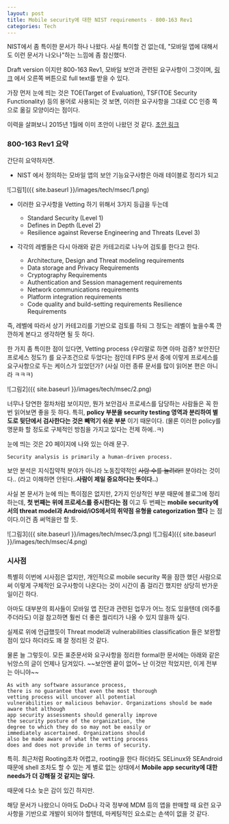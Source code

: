 ```yaml
---
layout: post
title: Mobile security에 대한 NIST requirements - 800-163 Rev1
categories: Tech
---
```


NIST에서 좀 특이한 문서가 하나 나왔다. 사실 특이할 건 없는데, "모바일 앱에 대해서도 이런 문서가 나오나"하는 느낌에 좀 참신했다.

Draft version 이지만 800-163 Rev1, 모바일 보안과 관련된 요구사항이 그것이며, [링크](https://csrc.nist.gov/publications/detail/sp/800-163/rev-1/draft) 에서 오른쪽 버튼으로 full text를 받을 수 있다.

가장 먼저 눈에 띄는 것은 TOE(Target of Evaluation), TSF(TOE Security Functionality) 등의 용어로 사용되는 것 보면, 이러한 요구사항을 그대로 CC 인증 쪽으로 옮길 모양이라는 점이다.

이력을 살펴보니 2015년 1월에 이미 초안이 나왔던 것 같다. [초안 링크](https://www.nist.gov/publications/vetting-security-mobile-applications)


### 800-163 Rev1 요약

간단히 요약하자면.
 * NIST 에서 정의하는 모바일 앱의 보안 기능요구사항은 아래 테이블로 정리가 되고

![그림1]({{ site.baseurl }}/images/tech/msec/1.png)

 * 이러한 요구사항을 Vetting 하기 위해서 3가지 등급을 두는데
   + Standard Security (Level 1)
   + Defines in Depth (Level 2)
   + Resilience against Reverse Engineering and Threats (Level 3)

* 각각의 레벨들은 다시 아래와 같은 카테고리로 나누어 검토를 한다고 한다.
   + Architecture, Design and Threat modeling requirements
   + Data storage and Privacy Requirements
   + Cryptography Requirements
   + Authentication and Session management requirements
   + Network communications requirements
   + Platform integration requirements
   + Code quality and build-setting requirements
Resilience Requirements

즉, 레벨에 따라서 상기 카테고리를 기반으로 검토를 하되 그 정도는 레벨이 높을수록 깐깐하게 본다고 생각하면 될 듯 하다.

한 가지 좀 특이한 점이 있다면, Vetting process (우리말로 하면 아마 검증? 보안진단 프로세스 정도?) 를 요구조건으로 두었다는 점인데 FIPS 문서 중에 이렇게 프로세스를 요구사항으로 두는 케이스가 있었던가? (사실 이런 종류 문서를 많이 읽어본 편은 아니라 ㅋㅋㅋ)

![그림2]({{ site.baseurl }}/images/tech/msec/2.png)

너무나 당연한 절차처럼 보이지만, 뭔가 보안검사 프로세스를 담당하는 사람들은 꼭 한번 읽어보면 좋을 듯 하다. 특히, **policy 부분을 security testing 영역과 분리하여 별도로 뒷단에서 검사한다는 것은 빼먹기 쉬운 부분** 이기 때문이다. (물론 이러한 policy를 명문화 할 정도로 구체적인 방침을 가지고 있다는 전제 하에..ㅋ)

눈에 띄는 것은 20 페이지에 나와 있는 아래 문구.
```
Security analysis is primarily a human-driven process.
```
보안 분석은 지식집약적 분야가 아니라 노동집약적인 ~~사람 수를 늘려라!!~~ 분야라는 것이다.. (라고 이해하면 안된다..**사람이 제일 중요하다는 뜻이다..**)

사실 본 문서가 눈에 띄는 특이점은 없지만, 2가지 인상적인 부분 때문에 블로그에 정리하는데, **첫 번째는 위에 프로세스를 중시한다는 점** 이고 두 번째는 **mobile security에서의 threat model과 Android/iOS에서의 취약점 유형을 categorization 했다** 는 점이다.이건 좀 써먹을만 할 듯.

![그림3]({{ site.baseurl }}/images/tech/msec/3.png)
![그림4]({{ site.baseurl }}/images/tech/msec/4.png)

### 시사점

특별히 이번에 시사점은 없지만, 개인적으로 mobile security 쪽을 잠깐 했던 사람으로써 이렇게 구체적인 요구사항이 나온다는 것이 시간이 좀 걸리긴 했지만 상당히 반가운 일이긴 하다.

아마도 대부분의 회사들이 모바일 앱 진단과 관련된 업무가 어느 정도 있을텐데 (외주를 주더라도) 이걸 참고하면 훨씬 더 좋은 퀄리티가 나올 수 있지 않을까 싶다.

실제로 위에 언급했듯이 Threat model과 vulnerabilities classification 들은 보완할 점이 있다 하더라도 꽤 잘 정리된 것 같다.

물론 늘 그렇듯이. 모든 표준문서와 요구사항을 정리한 formal한 문서에는 아래와 같은 뉘앙스의 글이 언제나 담겨있다. ~~보안엔 끝이 없어~ 난 이것만 적었지만, 이게 전부는 아니야~~

```
As with any software assurance process,
there is no guarantee that even the most thorough
vetting process will uncover all potential
vulnerabilities or malicious behavior. Organizations should be made aware that although
app security assessments should generally improve
the security posture of the organization, the
degree to which they do so may not be easily or
immediately ascertained. Organizations should
also be made aware of what the vetting process
does and does not provide in terms of security.
```

특히. 최근처럼 Rooting조차 어렵고, rooting을 한다 하더라도 SELinux와 SEAndroid때문에 shell 조차도 할 수 있는 게 별로 없는 상태에서 **Mobile app security에 대한 needs가 더 강해질 것 같지는 않다.**

때문에 다소 늦은 감이 있긴 하지만.

해당 문서가 나왔으니 아마도 DoD나 각국 정부에 MDM 등의 앱을 판매할 때 요런 요구사항을 기반으로 개발이 되어야 할텐데, 마케팅적인 요소로는 손색이 없을 것 같다.
